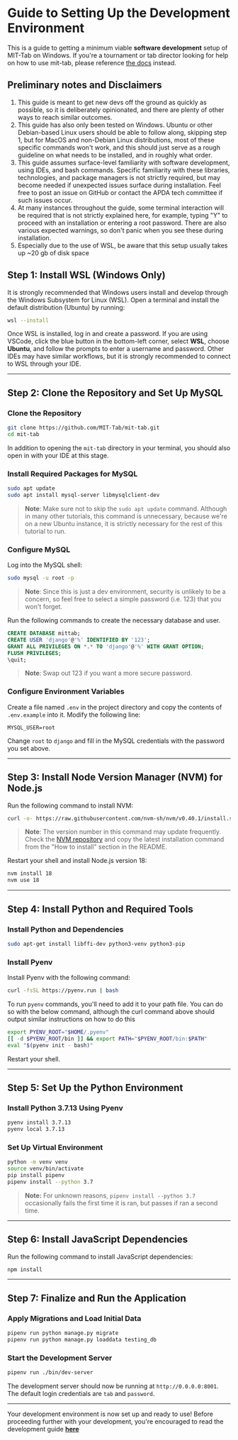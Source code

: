 # Guide to Setting Up the Development Environment

This is a guide to getting a minimum viable **software development** setup of MIT-Tab on Windows. If you're a tournament or tab director looking for help on how to use mit-tab, please reference [the docs](https://mit-tab.readthedocs.io/en/latest/) instead.


## Preliminary notes and Disclaimers
1. This guide is meant to get new devs off the ground as quickly as possible, so it is deliberately opinionated, and there are plenty of other ways to reach similar outcomes.
2. This guide has also only been tested on Windows. Ubuntu or other Debian-based Linux users should be able to follow along, skipping step 1, but for MacOS and non-Debian Linux distributions, most of these specific commands won't work, and this should just serve as a rough guideline on what needs to be installed, and in roughly what order.
3. This guide assumes surface-level familiarity with software development, using IDEs, and bash commands. Specific familiarity with these libraries, technologies, and package managers is not strictly required, but may become needed if unexpected issues surface during installation. Feel free to post an issue on GitHub or contact the APDA tech committee if such issues occur.
4. At many instances throughout the guide, some terminal interaction will be required that is not strictly explained here, for example, typing "Y" to proceed with an installation or entering a root password. There are also various expected warnings, so don't panic when you see these during installation.
5. Especially due to the use of WSL, be aware that this setup usually takes up ~20 gb of disk space

## Step 1: Install WSL (Windows Only)

It is strongly recommended that Windows users install and develop through the Windows Subsystem for Linux (WSL). Open a terminal and install the default distribution (Ubuntu) by running:

```bash
wsl --install
```

Once WSL is installed, log in and create a password. If you are using VSCode, click the blue button in the bottom-left corner, select **WSL**, choose **Ubuntu**, and follow the prompts to enter a username and password. Other IDEs may have similar workflows, but it is strongly recommended to connect to WSL through your IDE.

---

## Step 2: Clone the Repository and Set Up MySQL

### Clone the Repository

```bash
git clone https://github.com/MIT-Tab/mit-tab.git
cd mit-tab
```

In addition to opening the `mit-tab` directory in your terminal, you should also open in with your IDE at this stage.

### Install Required Packages for MySQL

```bash
sudo apt update
sudo apt install mysql-server libmysqlclient-dev
```
> **Note**: Make sure not to skip the `sudo apt update` command. Although in many other tutorials, this command is unnecessary, because we're on a new Ubuntu instance, it is strictly necessary for the rest of this tutorial to run.


### Configure MySQL

Log into the MySQL shell:

```bash
sudo mysql -u root -p
```

> **Note**: Since this is just a dev environment, security is unlikely to be a concern, so feel free to select a simple password (i.e. 123) that you won't forget.


Run the following commands to create the necessary database and user.

```sql
CREATE DATABASE mittab;
CREATE USER 'django'@'%' IDENTIFIED BY '123';
GRANT ALL PRIVILEGES ON *.* TO 'django'@'%' WITH GRANT OPTION;
FLUSH PRIVILEGES;
\quit;
```
> **Note**: Swap out 123 if you want a more secure password.

### Configure Environment Variables

Create a file named `.env` in the project directory and copy the contents of `.env.example` into it. Modify the following line:

```env
MYSQL_USER=root
```
Change `root` to `django` and fill in the MySQL credentials with the password you set above.

---

## Step 3: Install Node Version Manager (NVM) for Node.js

Run the following command to install NVM:

```bash
curl -o- https://raw.githubusercontent.com/nvm-sh/nvm/v0.40.1/install.sh | bash
```

> **Note**: The version number in this command may update frequently. Check the [NVM repository](https://github.com/nvm-sh/nvm) and copy the latest installation command from the "How to install" section in the README.

Restart your shell and install Node.js version 18:

```bash
nvm install 18
nvm use 18
```

---

## Step 4: Install Python and Required Tools

### Install Python and Dependencies

```bash
sudo apt-get install libffi-dev python3-venv python3-pip
```

### Install Pyenv

Install Pyenv with the following command:

```bash
curl -fsSL https://pyenv.run | bash
```

To run `pyenv` commands, you'll need to add it to your path file. You can do so with the below command, although the curl command above should output similar instructions on how to do this

```bash
export PYENV_ROOT="$HOME/.pyenv"
[[ -d $PYENV_ROOT/bin ]] && export PATH="$PYENV_ROOT/bin:$PATH"
eval "$(pyenv init - bash)"
```

Restart your shell.

---

## Step 5: Set Up the Python Environment

### Install Python 3.7.13 Using Pyenv

```bash
pyenv install 3.7.13
pyenv local 3.7.13
```

### Set Up Virtual Environment

```bash
python -m venv venv
source venv/bin/activate
pip install pipenv
pipenv install --python 3.7
```
> **Note:** For unknown reasons, `pipenv install --python 3.7` occasionally fails the first time it is ran, but passes if ran a second time.

---

## Step 6: Install JavaScript Dependencies

Run the following command to install JavaScript dependencies:

```bash
npm install
```

---

## Step 7: Finalize and Run the Application

### Apply Migrations and Load Initial Data

```bash
pipenv run python manage.py migrate
pipenv run python manage.py loaddata testing_db
```

### Start the Development Server

```bash
pipenv run ./bin/dev-server
```

The development server should now be running at `http://0.0.0.0:8001`. The default login credentials are `tab` and `password`.

---

Your development environment is now set up and ready to use! Before proceeding further with your development, you're encouraged to read the development guide **[here](dev-docs/DEVELOPMENT-TIPS)**


